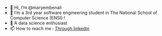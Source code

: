 - 👋 Hi, I’m @maryembenali
- 👀 I’m a 3rd year software engineering student in The National School of Computer Science (ENSI)  !
- 🌱 A data science enthusiast
- 📫 How to reach me : [Through linkedin](https://www.linkedin.com/in/maryem-ben-ali-947491222/)

<!---
maryembenali/maryembenali is a ✨ special ✨ repository because its `README.md` (this file) appears on your GitHub profile.
You can click the Preview link to take a look at your changes.
--->
